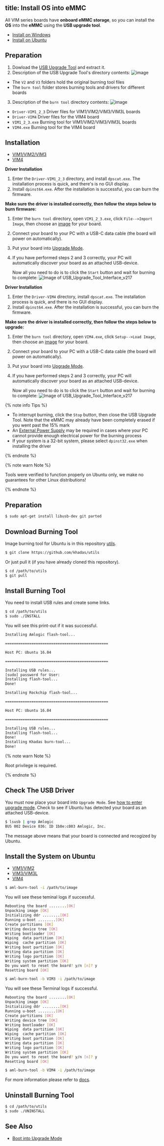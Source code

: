 title: Install OS into eMMC
---

All VIM series boards have **onboard eMMC storage**, so you can install the **OS** into the **eMMC** using the **USB upgrade tool**.

<ul class="nav nav-tabs" id="myTab" role="tablist">
  <li class="nav-item" role="presentation">
    <a class="nav-link active" id="win-tab" data-toggle="tab" href="#win" role="tab" aria-controls="win" aria-selected="true">Install on Windows</a>
  </li>
  <li class="nav-item" role="presentation">
    <a class="nav-link" id="ubu-tab" data-toggle="tab" href="#ubu" role="tab" aria-controls="ubu" aria-selected="false">Install on Ubuntu</a>
  </li>
</ul>
<div class="tab-content" id="myTabContent">
<div class="tab-pane fade show active" id="win" role="tabpanel" aria-labelledby="win-tab">

## Preparation

1. Dowload the [USB Upgrade Tool](http://dl.khadas.com/products/vim4/tool/Aml_Burn_Tool_V3.2.0.zip) and extract it.
2. Description of the USB Upgrade Tool's directory contents:
  ![image](/linux/images/vim1/usb_upgrade_tool_dir_1.png)
  * The `V2` and `V3` folders hold the original burning tool files
  * The `burn tool` folder stores burning tools and drivers for different boards
3. Description of the `burn tool` directory contents:
  ![image](/linux/images/vim1/usb_upgrade_tool_dir_2.png)
  * `Driver-VIM1_2_3` Driver files for VIM1/VIM2/VIM3/VIM3L boards
  * `Driver-VIM4` Driver files for the VIM4 board
  * `VIM1_2_3.exe` Burning tool for VIM1/VIM2/VIM3/VIM3L boards
  * `VIM4.exe` Burning tool for the VIM4 board

## Installation

<ul class="nav nav-tabs" id="myTab" role="tablist">
  <li class="nav-item" role="presentation">
    <a class="nav-link active" id="vim1-tab" data-toggle="tab" href="#vim1-tool" role="tab" aria-controls="vim1" aria-selected="true">VIM1/VIM2/VIM3</a>
  </li>
  <li class="nav-item" role="presentation">
    <a class="nav-link" id="vim4-tab" data-toggle="tab" href="#vim4-tool" role="tab" aria-controls="vim4" aria-selected="false">VIM4</a>
  </li>
</ul>
<div class="tab-content" id="myTabContent">
<div class="tab-pane fade show active" id="vim1-tool" role="tabpanel" aria-labelledby="vim1-tab">

**Driver Installation**

1. Enter the `Driver-VIM1_2_3` directory, and install `dpscat.exe`. The installation process is quick, and there's is no GUI display.
2. Install `dpinst64.exe`. After the installation is successful, you can burn the firmware.

**Make sure the driver is installed correctly, then follow the steps below to burn firmware:**

1. Enter the `burn tool` directory, open `VIM1_2_3.exe`, click `File-->Import Image`, then choose an [image](https://dl.khadas.com/Firmware/) for your board.
2. Connect your board to your PC with a USB-C data cable (the board will power on automatically).
3. Put your board into [Upgrade Mode](BootIntoUpgradeMode.html).
4. If you have performed steps 2 and 3 correctly, your PC will automatically discover your board as an attached USB-device.

    Now all you need to do is to click the `Start` button and wait for burning to complete:
    ![Image of USB_Upgrade_Tool_Interface_v217](/linux/images/vim1/usb_upgrade_tool_interface_v217_en.png)

</div>
<div class="tab-pane fade" id="vim4-tool" role="tabpanel" aria-labelledby="vim4-tab">

**Driver Installation**

1. Enter the `Driver-VIM4` directory, install `dpscat.exe`. The installation process is quick, and there is no GUI display.
2. Install `dpinst64.exe`. After the installation is successful, you can burn the firmware.

**Make sure the driver is installed correctly, then follow the steps below to upgrade:**

1. Enter the `burn tool` directory, open `VIM4.exe`, click `Setup-->Load Image`, then choose an [image](https://dl.khadas.com/Firmware/) for your board.
2. Connect your board to your PC with a USB-C data cable (the board will power on automatically).
3. Put your board into [Upgrade Mode](BootIntoUpgradeMode.html).
4. If you have performed steps 2 and 3 correctly, your PC will automatically discover your board as an attached USB-device.

    Now all you need to do is to click the `Start` button and wait for burning to complete:
    ![Image of USB_Upgrade_Tool_Interface_v217](/linux/images/vim4/usb_upgrade_tool_interface_en.png)

</div>

{% note info Tips %}

* To interrupt burning, click the `Stop` button, then close the USB Upgrade Tool. Note that the eMMC may already have been completely erased if you went past the 15% mark
* An [External Power Supply](ExtraPowerInput.html) may be required in cases where your PC cannot provide enough electrical power for the burning process
* If your system is a 32-bit system, please select `dpinst32.exe` when installing the driver

{% endnote %}

</div>
</div>
<div class="tab-pane fade" id="ubu" role="tabpanel" aria-labelledby="ubu-tab">

{% note warn Note %}

Tools were verified to function properly on Ubuntu only, we make no guarantees for other Linux distributions!

{% endnote %}

## Preparation

```bash
$ sudo apt-get install libusb-dev git parted
```

## Download Burning Tool

Image burning tool for Ubuntu is in this repository [utils](https://github.com/khadas/utils).

```bash
$ git clone https://github.com/khadas/utils
```
Or just pull it (if you have already cloned this repository).

```bash
$ cd /path/to/utils
$ git pull
```

## Install Burning Tool
You need to install USB rules and create some links.

```bash
$ cd /path/to/utils
$ sudo ./INSTALL
```

You will see this print-out if it was successful.

```bash
Installing Amlogic flash-tool...

===============================================

Host PC: Ubuntu 16.04

===============================================

Installing USB rules...
[sudo] password for User:
Installing flash-tool...
Done!

Installing Rockchip flash-tool...

===============================================

Host PC: Ubuntu 16.04

===============================================

Installing USB rules...
Installing flash-tool...
Done!
Installing Khadas burn-tool...
Done!
```
{% note warn Note %}

Root privilege is required.

{% endnote %}

## Check The USB Driver

You must now place your board into `Upgrade Mode`. See [how to enter upgrade mode](BootIntoUpgradeMode.html).
Check to see if Ubuntu has detected your board as an attached USB-device.

```bash
$ lsusb | grep Amlogic
BUS 002 Device 036: ID 1b8e:c003 Amlogic, Inc.
```
The message above means that your board is connected and recogized by Ubuntu.

## Install the System on Ubuntu


<ul class="nav nav-tabs" id="myTab" role="tablist">
  <li class="nav-item" role="presentation">
    <a class="nav-link active" id="boards-tab" data-toggle="tab" href="#vim1vim2" role="tab" aria-controls="vim1vim2" aria-selected="true">VIM1/VIM2</a>
  </li>
  <li class="nav-item" role="presentation">
    <a class="nav-link" id="vim3-tab" data-toggle="tab" href="#vim3" role="tab" aria-controls="vim3" aria-selected="false">VIM3/VIM3L</a>
  </li>
  <li class="nav-item" role="presentation">
    <a class="nav-link" id="vim4-tab" data-toggle="tab" href="#vim4" role="tab" aria-controls="vim4" aria-selected="false">VIM4</a>
  </li>
</ul>
<div class="tab-content" id="myTabContent">
<div class="tab-pane fade show active" id="vim1vim2" role="tabpanel" aria-labelledby="boards-tab">

```bash
$ aml-burn-tool -i /path/to/image
```

You will see these teminal logs if successful.

```bash
Rebooting the board ........[OK]
Unpacking image [OK]
Initializing ddr ........[OK]
Running u-boot ........[OK]
Create partitions [OK]
Writing device tree [OK]
Writing bootloader [OK]
Wiping  data partition [OK]
Wiping  cache partition [OK]
Writing boot partition [OK]
Writing data partition [OK]
Writing logo partition [OK]
Writing system partition [OK]
Do you want to reset the board? y/n [n]? y
Resetting board [OK]
```

</div>
<div class="tab-pane fade" id="vim3" role="tabpanel" aria-labelledby="vim3-tab">

```bash
$ aml-burn-tool -b VIM3 -i /path/to/image
```

You will see these Terminal logs if successful.

```bash
Rebooting the board ........[OK]
Unpacking image [OK]
Initializing ddr ........[OK]
Running u-boot ........[OK]
Create partitions [OK]
Writing device tree [OK]
Writing bootloader [OK]
Wiping  data partition [OK]
Wiping  cache partition [OK]
Writing boot partition [OK]
Writing data partition [OK]
Writing logo partition [OK]
Writing system partition [OK]
Do you want to reset the board? y/n [n]? y
Resetting board [OK]
```

</div>
<div class="tab-pane fade" id="vim4" role="tabpanel" aria-labelledby="vim4-tab">

```bash
$ aml-burn-tool -b VIM4 -i /path/to/image
```

</div>
</div>


For more information please refer to [docs](https://github.com/khadas/utils/tree/master/aml-flash-tool/docs).

## Uninstall Burning Tool

```bash
$ cd /path/to/utils
$ sudo ./UNINSTALL
```

</div>
</div>


## See Also
* [Boot into Upgrade Mode](BootIntoUpgradeMode.html)

